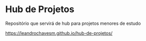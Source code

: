 # Hub de Projetos
Repositório que servirá de hub para projetos menores de estudo

https://leandrochavesm.github.io/hub-de-projetos/
